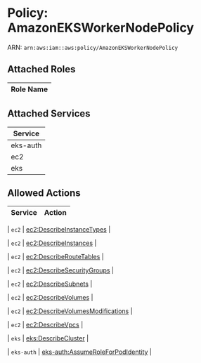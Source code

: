 # Policy: AmazonEKSWorkerNodePolicy

ARN: `arn:aws:iam::aws:policy/AmazonEKSWorkerNodePolicy`

## Attached Roles

| Role Name |
|-----------|
## Attached Services

| Service |
|---------|
| eks-auth |
| ec2 |
| eks |

## Allowed Actions

| Service | Action |
|:-------:|--------|

| `ec2` | [ec2:DescribeInstanceTypes](../actions.md#ec2:describeinstancetypes) |

| `ec2` | [ec2:DescribeInstances](../actions.md#ec2:describeinstances) |

| `ec2` | [ec2:DescribeRouteTables](../actions.md#ec2:describeroutetables) |

| `ec2` | [ec2:DescribeSecurityGroups](../actions.md#ec2:describesecuritygroups) |

| `ec2` | [ec2:DescribeSubnets](../actions.md#ec2:describesubnets) |

| `ec2` | [ec2:DescribeVolumes](../actions.md#ec2:describevolumes) |

| `ec2` | [ec2:DescribeVolumesModifications](../actions.md#ec2:describevolumesmodifications) |

| `ec2` | [ec2:DescribeVpcs](../actions.md#ec2:describevpcs) |

| `eks` | [eks:DescribeCluster](../actions.md#eks:describecluster) |

| `eks-auth` | [eks-auth:AssumeRoleForPodIdentity](../actions.md#eks-auth:assumeroleforpodidentity) |
